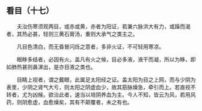 ## 看目（十七）


&emsp;&emsp;夫治伤寒须观两目，或赤或黄，赤者为阳证，若兼六脉洪大有力，或躁而渴者，其热必甚，轻则三黄石膏汤，重则大承气之类主之。

&emsp;&emsp;凡目色清白，而无昏冒闪烁之意者，多非火证，不可轻用寒凉。

&emsp;&emsp;眼眵多结者，必因有火。盖凡有火之候，目必多液，液干而凝，所以为眵，即如肺热甚则鼻涕出，是亦目液之类也。

&emsp;&emsp;目睛上视者，谓之戴眼，此属足太阳经之证。盖太阳为目之上网，而与少阴为表里，少阴之肾气大亏，则太阳之阴虚血少，故其筋脉燥急，牵引而上。若直视不转者，尤为凶候。欲治此者，速当以培阴养血为主。今人不知，皆云为风，若用风药，则阴愈虚，血愈燥矣，其有不颠覆者，未之有也。

